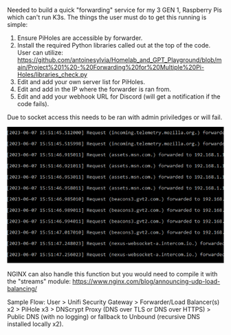Needed to build a quick "forwarding" service for my 3 GEN 1, Raspberry Pis which can't run K3s. The things the user must do to get this running is simple:
1. Ensure PiHoles are accessible by forwarder.
2. Install the required Python libraries called out at the top of the code. User can utilize: https://github.com/antoinesylvia/Homelab_and_GPT_Playground/blob/main/Project%201%20-%20Forwarding%20for%20Multiple%20Pi-Holes/libraries_check.py
3. Edit and add your own server list for PiHoles.
4. Edit and add in the IP where the forwarder is ran from.
5. Edit and add your webhook URL for Discord (will get a notification if the code fails).

Due to socket access this needs to be ran with admin priviledges or will fail. 

![Sample Image](https://github.com/antoinesylvia/Homelab_and_GPT_Playground/blob/737c3e5a32ceda8e51dba54bc229fcf1f300cfcc/Project%201%20-%20Forwarding%20for%20Multiple%20Pi-Holes/sample.png)

NGINX can also handle this function but you would need to compile it with the "streams" module: https://www.nginx.com/blog/announcing-udp-load-balancing/

Sample Flow: User > Unifi Security Gateway > Forwarder/Load Balancer(s) x2 > PiHole x3 > DNScrypt Proxy (DNS over TLS or DNS over HTTPS) > Public DNS (with no logging) or fallback to Unbound (recursive DNS installed locally x2).
